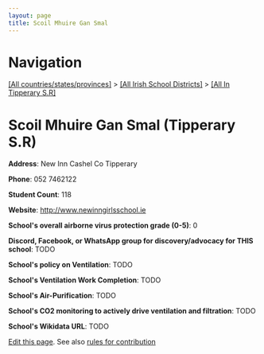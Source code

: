 ```yaml
---
layout: page
title: Scoil Mhuire Gan Smal
---
```

# Navigation

[[All countries/states/provinces]](../../..) > [[All Irish School Districts]](../..) > [[All In Tipperary S.R]](..)

# Scoil Mhuire Gan Smal (Tipperary S.R)

**Address**: New Inn Cashel Co Tipperary

**Phone**: 052 7462122

**Student Count**: 118

**Website**: <http://www.newinngirlsschool.ie>

**School's overall airborne virus protection grade (0-5)**: 0

**Discord, Facebook, or WhatsApp group for discovery/advocacy for THIS school**: TODO

**School's policy on Ventilation**: TODO

**School's Ventilation Work Completion**: TODO

**School's Air-Purification**: TODO

**School's CO2 monitoring to actively drive ventilation and filtration**: TODO

**School's Wikidata URL**: TODO


[Edit this page](https://github.com/ventilate-schools/Ireland/edit/main/./Tipperary_S.R/Scoil_Mhuire_Gan_Smal.md). See also [rules for contribution](../../../contribution-rules/)